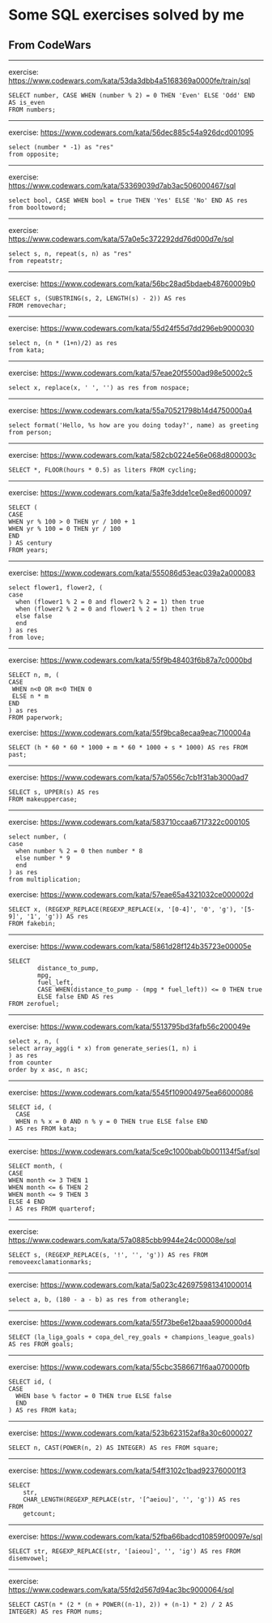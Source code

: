 # Some SQL exercises solved by me
## From CodeWars
***
exercise: https://www.codewars.com/kata/53da3dbb4a5168369a0000fe/train/sql
```
SELECT number, CASE WHEN (number % 2) = 0 THEN 'Even' ELSE 'Odd' END AS is_even
FROM numbers;
```
***
exercise: https://www.codewars.com/kata/56dec885c54a926dcd001095
```
select (number * -1) as "res"
from opposite;
```
***
exercise: https://www.codewars.com/kata/53369039d7ab3ac506000467/sql
```
select bool, CASE WHEN bool = true THEN 'Yes' ELSE 'No' END AS res
from booltoword;
```
***
exercise: https://www.codewars.com/kata/57a0e5c372292dd76d000d7e/sql
```
select s, n, repeat(s, n) as "res"
from repeatstr;
```
***
exercise: https://www.codewars.com/kata/56bc28ad5bdaeb48760009b0
```
SELECT s, (SUBSTRING(s, 2, LENGTH(s) - 2)) AS res
FROM removechar;
```
***
exercise: https://www.codewars.com/kata/55d24f55d7dd296eb9000030
```
select n, (n * (1+n)/2) as res
from kata;
```
***
exercise: https://www.codewars.com/kata/57eae20f5500ad98e50002c5
```
select x, replace(x, ' ', '') as res from nospace;
```
***
exercise: https://www.codewars.com/kata/55a70521798b14d4750000a4
```
select format('Hello, %s how are you doing today?', name) as greeting 
from person;
```
***
exercise: https://www.codewars.com/kata/582cb0224e56e068d800003c
```
SELECT *, FLOOR(hours * 0.5) as liters FROM cycling;
```
***
exercise: https://www.codewars.com/kata/5a3fe3dde1ce0e8ed6000097
```
SELECT (
CASE 
WHEN yr % 100 > 0 THEN yr / 100 + 1 
WHEN yr % 100 = 0 THEN yr / 100 
END  
) AS century 
FROM years;
```
***
exercise: https://www.codewars.com/kata/555086d53eac039a2a000083
```
select flower1, flower2, (
case
  when (flower1 % 2 = 0 and flower2 % 2 = 1) then true
  when (flower2 % 2 = 0 and flower1 % 2 = 1) then true
  else false
  end
) as res
from love;
```
***
exercise: https://www.codewars.com/kata/55f9b48403f6b87a7c0000bd
```
SELECT n, m, (
CASE
 WHEN n<0 OR m<0 THEN 0
 ELSE n * m
END
) as res
FROM paperwork;
```
exercise: https://www.codewars.com/kata/55f9bca8ecaa9eac7100004a
```
SELECT (h * 60 * 60 * 1000 + m * 60 * 1000 + s * 1000) AS res FROM past;
```
***
exercise: https://www.codewars.com/kata/57a0556c7cb1f31ab3000ad7
```
SELECT s, UPPER(s) AS res
FROM makeuppercase; 
```
***
exercise: https://www.codewars.com/kata/583710ccaa6717322c000105
```
select number, (
case
  when number % 2 = 0 then number * 8
  else number * 9
  end
) as res 
from multiplication;
```
exercise: https://www.codewars.com/kata/57eae65a4321032ce000002d
```
SELECT x, (REGEXP_REPLACE(REGEXP_REPLACE(x, '[0-4]', '0', 'g'), '[5-9]', '1', 'g')) AS res
FROM fakebin;
```
***
exercise: https://www.codewars.com/kata/5861d28f124b35723e00005e
```
SELECT 
        distance_to_pump,
        mpg,
        fuel_left,
        CASE WHEN(distance_to_pump - (mpg * fuel_left)) <= 0 THEN true
        ELSE false END AS res
FROM zerofuel;
```
***
exercise: https://www.codewars.com/kata/5513795bd3fafb56c200049e
```
select x, n, (
select array_agg(i * x) from generate_series(1, n) i
) as res
from counter
order by x asc, n asc;
```
***
exercise: https://www.codewars.com/kata/5545f109004975ea66000086
```
SELECT id, (
  CASE 
  WHEN n % x = 0 AND n % y = 0 THEN true ELSE false END
) AS res FROM kata;
```
***
exercise: https://www.codewars.com/kata/5ce9c1000bab0b001134f5af/sql
```
SELECT month, (
CASE
WHEN month <= 3 THEN 1 
WHEN month <= 6 THEN 2
WHEN month <= 9 THEN 3
ELSE 4 END
) AS res FROM quarterof;
```
***
exercise: https://www.codewars.com/kata/57a0885cbb9944e24c00008e/sql
```
SELECT s, (REGEXP_REPLACE(s, '!', '', 'g')) AS res FROM removeexclamationmarks;
```
***
exercise: https://www.codewars.com/kata/5a023c426975981341000014
```
select a, b, (180 - a - b) as res from otherangle;
```
***
exercise: https://www.codewars.com/kata/55f73be6e12baaa5900000d4
```
SELECT (la_liga_goals + copa_del_rey_goals + champions_league_goals) AS res FROM goals;
```
***
exercise: https://www.codewars.com/kata/55cbc3586671f6aa070000fb
```
SELECT id, (
CASE 
  WHEN base % factor = 0 THEN true ELSE false 
  END
) AS res FROM kata;
```
***
exercise: https://www.codewars.com/kata/523b623152af8a30c6000027
```
SELECT n, CAST(POWER(n, 2) AS INTEGER) AS res FROM square;
```
***
exercise: https://www.codewars.com/kata/54ff3102c1bad923760001f3
```
SELECT 
    str,
    CHAR_LENGTH(REGEXP_REPLACE(str, '[^aeiou]', '', 'g')) AS res
FROM 
    getcount;
```
***
exercise: https://www.codewars.com/kata/52fba66badcd10859f00097e/sql
```
SELECT str, REGEXP_REPLACE(str, '[aieou]', '', 'ig') AS res FROM disemvowel;
```
***
exercise: https://www.codewars.com/kata/55fd2d567d94ac3bc9000064/sql
```
SELECT CAST(n * (2 * (n + POWER((n-1), 2)) + (n-1) * 2) / 2 AS INTEGER) AS res FROM nums;
```